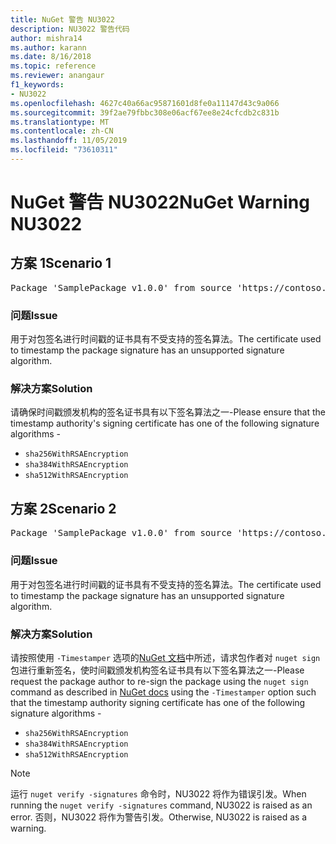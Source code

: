 ```yaml
---
title: NuGet 警告 NU3022
description: NU3022 警告代码
author: mishra14
ms.author: karann
ms.date: 8/16/2018
ms.topic: reference
ms.reviewer: anangaur
f1_keywords:
- NU3022
ms.openlocfilehash: 4627c40a66ac95871601d8fe0a11147d43c9a066
ms.sourcegitcommit: 39f2ae79fbbc308e06acf67ee8e24cfcdb2c831b
ms.translationtype: MT
ms.contentlocale: zh-CN
ms.lasthandoff: 11/05/2019
ms.locfileid: "73610311"
---
```

# <a name="nuget-warning-nu3022"></a><span data-ttu-id="32103-103">NuGet 警告 NU3022</span><span class="sxs-lookup"><span data-stu-id="32103-103">NuGet Warning NU3022</span></span>

## <a name="scenario-1"></a><span data-ttu-id="32103-104">方案 1</span><span class="sxs-lookup"><span data-stu-id="32103-104">Scenario 1</span></span>

<pre>Package 'SamplePackage v1.0.0' from source 'https://contoso.com/index.json': The primary signature's timestamp certificate has an unsupported signature algorithm.</pre>

### <a name="issue"></a><span data-ttu-id="32103-105">问题</span><span class="sxs-lookup"><span data-stu-id="32103-105">Issue</span></span>

<span data-ttu-id="32103-106">用于对包签名进行时间戳的证书具有不受支持的签名算法。</span><span class="sxs-lookup"><span data-stu-id="32103-106">The certificate used to timestamp the package signature has an unsupported signature algorithm.</span></span>


### <a name="solution"></a><span data-ttu-id="32103-107">解决方案</span><span class="sxs-lookup"><span data-stu-id="32103-107">Solution</span></span>

<span data-ttu-id="32103-108">请确保时间戳颁发机构的签名证书具有以下签名算法之一-</span><span class="sxs-lookup"><span data-stu-id="32103-108">Please ensure that the timestamp authority's signing certificate has one of the following signature algorithms -</span></span> 
* `sha256WithRSAEncryption`
* `sha384WithRSAEncryption`
* `sha512WithRSAEncryption`



## <a name="scenario-2"></a><span data-ttu-id="32103-109">方案 2</span><span class="sxs-lookup"><span data-stu-id="32103-109">Scenario 2</span></span>

<pre>Package 'SamplePackage v1.0.0' from source 'https://contoso.com/index.json': The timestamp certificate has an unsupported signature algorithm (SHA1). The following algorithms are supported: SHA256RSA, SHA384RSA, SHA512RSA.</pre>

### <a name="issue"></a><span data-ttu-id="32103-110">问题</span><span class="sxs-lookup"><span data-stu-id="32103-110">Issue</span></span>

<span data-ttu-id="32103-111">用于对包签名进行时间戳的证书具有不受支持的签名算法。</span><span class="sxs-lookup"><span data-stu-id="32103-111">The certificate used to timestamp the package signature has an unsupported signature algorithm.</span></span>


### <a name="solution"></a><span data-ttu-id="32103-112">解决方案</span><span class="sxs-lookup"><span data-stu-id="32103-112">Solution</span></span>

<span data-ttu-id="32103-113">请按照使用 `-Timestamper` 选项的[NuGet 文档](https://docs.microsoft.com/nuget/create-packages/sign-a-package)中所述，请求包作者对 `nuget sign` 包进行重新签名，使时间戳颁发机构签名证书具有以下签名算法之一-</span><span class="sxs-lookup"><span data-stu-id="32103-113">Please request the package author to re-sign the package using the `nuget sign` command as described in [NuGet docs](https://docs.microsoft.com/nuget/create-packages/sign-a-package) using the `-Timestamper` option such that the timestamp authority signing certificate has one of the following signature algorithms -</span></span>
* `sha256WithRSAEncryption`
* `sha384WithRSAEncryption`
* `sha512WithRSAEncryption`


> [!Note]
> <span data-ttu-id="32103-114">运行 `nuget verify -signatures` 命令时，NU3022 将作为错误引发。</span><span class="sxs-lookup"><span data-stu-id="32103-114">When running the `nuget verify -signatures` command, NU3022 is raised as an error.</span></span> <span data-ttu-id="32103-115">否则，NU3022 将作为警告引发。</span><span class="sxs-lookup"><span data-stu-id="32103-115">Otherwise, NU3022 is raised as a warning.</span></span>